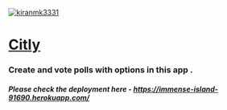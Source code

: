 [![kiranmk3331](https://circleci.com/gh/kiranmk3331/rails-polly.svg?style=shield)](https://app.circleci.com/pipelines/github/kiranmk3331/rails-polly)
<br/>

# [Citly](https://immense-island-91690.herokuapp.com/)

### Create and vote polls with options in this app .

##### Please check the deployment here - https://immense-island-91690.herokuapp.com/
